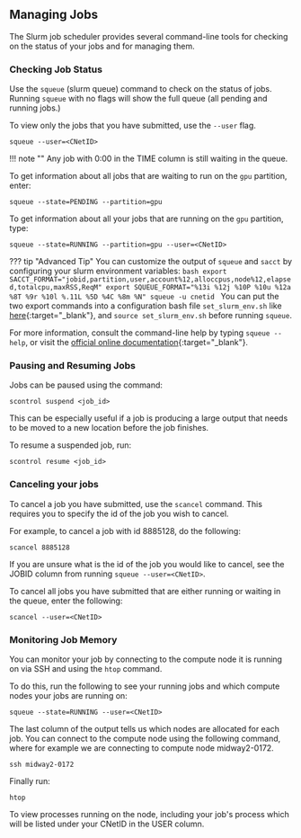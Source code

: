 ## Managing Jobs
The Slurm job scheduler provides several command-line tools for checking on the status of your jobs and for managing them.

### Checking Job Status
Use the `squeue` (slurm queue) command to check on the status of jobs. Running `squeue` with no flags will show the full queue (all pending and running jobs.)


 
To view only the jobs that you have submitted, use the ```--user``` flag.
```
squeue --user=<CNetID>
```
!!! note ""
    Any job with 0:00 in the TIME column is still waiting in the queue.

To get information about all jobs that are waiting to run on the `gpu` partition, enter:
```
squeue --state=PENDING --partition=gpu
```

To get information about all your jobs that are running on the `gpu` partition, type:
```
squeue --state=RUNNING --partition=gpu --user=<CNetID>
```

??? tip "Advanced Tip"
    You can customize the output of `squeue` and `sacct` by configuring your slurm environment variables:
    ```bash
    export SACCT_FORMAT="jobid,partition,user,account%12,alloccpus,node%12,elapsed,totalcpu,maxRSS,ReqM"
    export SQUEUE_FORMAT="%13i %12j %10P %10u %12a %8T %9r %10l %.11L %5D %4C %8m %N"
    squeue -u cnetid
    ```
    You can put the two export commands into a configuration bash file `set_slurm_env.sh` like [here](https://github.com/rcc-uchicago/R-large-scale/blob/master/set_slurm_env.sh){:target="_blank"}, and `source set_slurm_env.sh` before running `squeue`.


For more information, consult the command-line help by typing ```squeue --help```, or visit the [official online documentation](https://slurm.schedmd.com/documentation.html){:target="_blank"}.

### Pausing and Resuming Jobs

Jobs can be paused using the command:
```
scontrol suspend <job_id>
```
This can be especially useful if a job is producing a large output that needs to be moved to a new location before the job finishes.

To resume a suspended job, run:
```
scontrol resume <job_id>
```


### Canceling your jobs
To cancel a job you have submitted, use the ```scancel``` command. This requires you to specify the id of the job you wish to cancel. 

For example, to cancel a job with id 8885128, do the following:
```
scancel 8885128
```
If you are unsure what is the id of the job you would like to cancel, see the JOBID column from running ```squeue --user=<CNetID>```.

To cancel all jobs you have submitted that are either running or waiting in the queue, enter the following:
```
scancel --user=<CNetID>
```

### Monitoring Job Memory
You can monitor your job by connecting to the compute node it is running on via SSH and using the ```htop``` command.

To do this, run the following to see your running jobs and which compute nodes your jobs are running on:
```
squeue --state=RUNNING --user=<CNetID>
```
The last column of the output tells us which nodes are allocated for each job. You can connect to the compute node using the following command, where for example we are connecting to compute node midway2-0172.
```
ssh midway2-0172
```
Finally run:
```
htop
``` 
To view processes running on the node, including your job's process which will be listed under your CNetID in the USER column.
